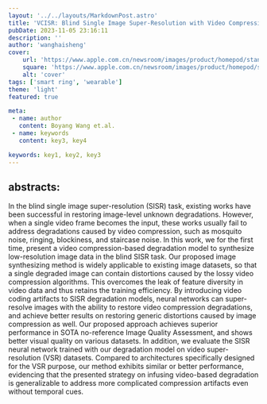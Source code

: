 ```yaml
---
layout: '../../layouts/MarkdownPost.astro'
title: 'VCISR: Blind Single Image Super-Resolution with Video Compression Synthetic Data'
pubDate: 2023-11-05 23:16:11
description: ''
author: 'wanghaisheng'
cover:
    url: 'https://www.apple.com.cn/newsroom/images/product/homepod/standard/Apple-HomePod-hero-230118_big.jpg.large_2x.jpg'
    square: 'https://www.apple.com.cn/newsroom/images/product/homepod/standard/Apple-HomePod-hero-230118_big.jpg.large_2x.jpg'
    alt: 'cover'
tags: ['smart ring', 'wearable'] 
theme: 'light'
featured: true

meta:
 - name: author
   content: Boyang Wang et.al.
 - name: keywords
   content: key3, key4

keywords: key1, key2, key3
---
```


## abstracts:
In the blind single image super-resolution (SISR) task, existing works have been successful in restoring image-level unknown degradations. However, when a single video frame becomes the input, these works usually fail to address degradations caused by video compression, such as mosquito noise, ringing, blockiness, and staircase noise. In this work, we for the first time, present a video compression-based degradation model to synthesize low-resolution image data in the blind SISR task. Our proposed image synthesizing method is widely applicable to existing image datasets, so that a single degraded image can contain distortions caused by the lossy video compression algorithms. This overcomes the leak of feature diversity in video data and thus retains the training efficiency. By introducing video coding artifacts to SISR degradation models, neural networks can super-resolve images with the ability to restore video compression degradations, and achieve better results on restoring generic distortions caused by image compression as well. Our proposed approach achieves superior performance in SOTA no-reference Image Quality Assessment, and shows better visual quality on various datasets. In addition, we evaluate the SISR neural network trained with our degradation model on video super-resolution (VSR) datasets. Compared to architectures specifically designed for the VSR purpose, our method exhibits similar or better performance, evidencing that the presented strategy on infusing video-based degradation is generalizable to address more complicated compression artifacts even without temporal cues.
